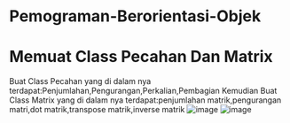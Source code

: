 # Pemograman-Berorientasi-Objek 
# Memuat Class Pecahan Dan Matrix 
Buat Class Pecahan yang di dalam nya terdapat:Penjumlahan,Pengurangan,Perkalian,Pembagian
Kemudian Buat Class Matrix yang di dalam nya terdapat:penjumlahan matrik,pengurangan matri,dot matrik,transpose matrik,inverse matrik
![image](https://github.com/akhmadrizaldy74/Pemograman-Berorientasi-Objek/assets/145973003/252e1114-29fd-4a1f-a3a0-4a9bd48955ed)
![image](https://github.com/akhmadrizaldy74/Pemograman-Berorientasi-Objek/assets/145973003/eac6dc5d-f35c-4908-97b4-79f0a2bba99b)
